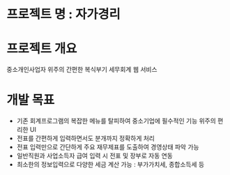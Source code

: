 # 프로젝트 명 : 자가경리
# 프로젝트 개요
중소개인사업자 위주의 간편한 복식부기 세무회계 웹 서비스
# 개발 목표
- 기존 회계프로그램의 복잡한 메뉴를 탈피하여 중소기업에 필수적인 기능 위주의 편리한 UI
- 전표를 간편하게 입력하면서도 분개까지 정확하게 처리
- 전표 입력만으로 간단하게 주요 재무제표를 도출하여 경영상태 파악 가능
- 일반직원과 사업소득자 급여 입력 시 전표 및 장부로 자동 연동
- 최소한의 정보입력으로 다양한 세금 계산 가능 : 부가가치세, 종합소득세 등